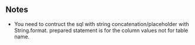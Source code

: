 ## Notes

* You need to contruct the sql with string concatenation/placeholder with String.format. prepared statement is for the column values not for table name.
